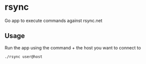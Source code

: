 # rsync

Go app to execute commands against rsync.net

## Usage

Run the app using the command + the host you want to connect to

    ./rsync user@host